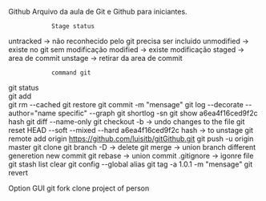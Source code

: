 Github
Arquivo da aula de Git e Github para iniciantes.

				Stage status
untracked -> não reconhecido pelo git precisa ser incluido
unmodified -> existe no git sem modificação
modified -> existe modificação
staged -> area de commit
unstage -> retirar da area de commit

				command git
git status			
git add <file>			
git rm --cached <file>
git restore <file>
git commit -m "mensage"
git log --decorate --author="name specific" --graph
git shortlog -sn
git show a6ea4f16ced9f2c hash 
git diff --name-only
git checkout -b <file> -> undo changes to the file
git reset HEAD <file> --soft --mixed --hard a6ea4f16ced9f2c hash -> to unstage
git remote add origin https://github.com/luisitb/gitGithub.git
git push -u origin master
git clone 
git branch -D <nam branch> -> delete
git merge -> union branch different generetion new commit
git rebase -> union commit 
.gitignore -> igonre file
git stash list clear
git config --global alias
git tag -a 1.0.1 -m "mensage"
git revert

Option GUI git fork clone project of person
